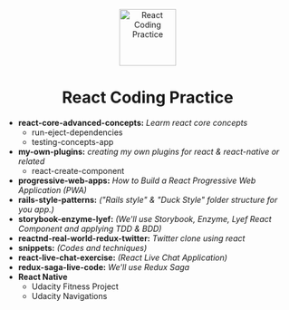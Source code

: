 <p align="center"><a target="\_blank" href="https://github.com/filipenatanael/react-coding-practice"><img width="100" src="https://cdn2.iconfinder.com/data/icons/designer-skills/128/react-512.png" alt="React Coding Practice"></a></p>

<h1 align="center">React Coding Practice</h1>

- **react-core-advanced-concepts:** *Learm react core concepts*
  - run-eject-dependencies
  - testing-concepts-app
- **my-own-plugins:** *creating my own plugins for react & react-native or related*
  - react-create-component
- **progressive-web-apps:** *How to Build a React Progressive Web Application (PWA)*
- **rails-style-patterns:** *("Rails style" & "Duck Style" folder structure  for you app.)*
- **storybook-enzyme-lyef:** *(We'll use Storybook, Enzyme, Lyef React Component and applying TDD & BDD)*
- **reactnd-real-world-redux-twitter:** *Twitter clone using react*
- **snippets:** *(Codes and techniques)*
- **react-live-chat-exercise:** *(React Live Chat Application)*
- **redux-saga-live-code:** *We'll use Redux Saga*
- **React Native**
  - Udacity Fitness Project
  - Udacity Navigations
